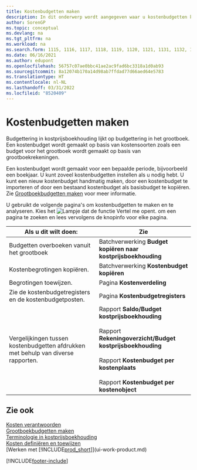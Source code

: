 ```yaml
---
title: Kostenbudgetten maken
description: In dit onderwerp wordt aangegeven waar u kostenbudgetten kunt maken en analyseren. Budgettering in kostprijsboekhouding lijkt op budgettering in het grootboek.
author: SorenGP
ms.topic: conceptual
ms.devlang: na
ms.tgt_pltfrm: na
ms.workload: na
ms.search.form: 1115, 1116, 1117, 1118, 1119, 1120, 1121, 1131, 1132, 1133
ms.date: 06/16/2021
ms.author: edupont
ms.openlocfilehash: 56757c07ae0bbc41ae2ac9fad6bc3318a1d0ab93
ms.sourcegitcommit: 8a12074b170a14d98ab7ffdad77d66aed64e5783
ms.translationtype: HT
ms.contentlocale: nl-NL
ms.lasthandoff: 03/31/2022
ms.locfileid: "8520409"
---
```

# <a name="creating-cost-budgets"></a>Kostenbudgetten maken

Budgettering in kostprijsboekhouding lijkt op budgettering in het grootboek. Een kostenbudget wordt gemaakt op basis van kostensoorten zoals een budget voor het grootboek wordt gemaakt op basis van grootboekrekeningen.  

Een kostenbudget wordt gemaakt voor een bepaalde periode, bijvoorbeeld een boekjaar. U kunt zoveel kostenbudgetten instellen als u nodig hebt. U kunt een nieuw kostenbudget handmatig maken, door een kostenbudget te importeren of door een bestaand kostenbudget als basisbudget te kopiëren. Zie [Grootboekbudgetten maken](finance-how-create-budgets.md) voor meer informatie.

U gebruikt de volgende pagina's om kostenbudgetten te maken en te analyseren. Kies het ![Lampje dat de functie Vertel me opent.](media/ui-search/search_small.png "Vertel me wat u wilt doen") om een pagina te zoeken en lees vervolgens de knopinfo voor elke pagina.

|Als u dit wilt doen:|Zie|  
|--------|---------|  
|Budgetten overboeken vanuit het grootboek|Batchverwerking **Budget kopiëren naar kostprijsboekhouding**|  
|Kostenbegrotingen kopiëren.|Batchverwerking **Kostenbudget kopiëren**|  
|Begrotingen toewijzen.|Pagina **Kostenverdeling**|  
|Zie de kostenbudgetregisters en de kostenbudgetposten.|Pagina **Kostenbudgetregisters**|  
|Vergelijkingen tussen kostenbudgetten afdrukken met behulp van diverse rapporten.|Rapport **Saldo/Budget kostprijsboekhouding**<br /><br /> Rapport **Rekeningoverzicht/Budget kostprijsboekhouding**<br /><br /> Rapport **Kostenbudget per kostenplaats**<br /><br /> Rapport **Kostenbudget per kostenobject**|  

## <a name="see-also"></a>Zie ook

[Kosten verantwoorden](finance-manage-cost-accounting.md)  
[Grootboekbudgetten maken](finance-how-create-budgets.md)  
[Terminologie in kostprijsboekhouding](finance-terminology-in-cost-accounting.md)   
[Kosten definiëren en toewijzen](finance-define-and-allocate-costs.md)  
[Werken met [!INCLUDE[prod_short](includes/prod_short.md)]](ui-work-product.md)


[!INCLUDE[footer-include](includes/footer-banner.md)]